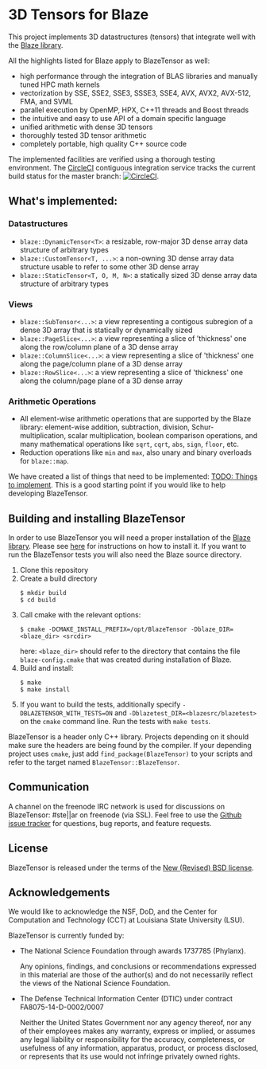 <!-- =================================================================================================-->
<!--                                                                                                  -->
<!--   Copyright (C) 2012-2018 Klaus Iglberger - All Rights Reserved                                  -->
<!--   Copyright (C) 2018 Hartmut Kaiser - All Rights Reserved                                        -->
<!--                                                                                                  -->
<!--   This file is part of the Blaze library. You can redistribute it and/or modify it under         -->
<!--   the terms of the New (Revised) BSD License. Redistribution and use in source and binary        -->
<!--   forms, with or without modification, are permitted provided that the following conditions      -->
<!--   are met:                                                                                       -->
<!--                                                                                                  -->
<!--   1. Redistributions of source code must retain the above copyright notice, this list of         -->
<!--      conditions and the following disclaimer.                                                    -->
<!--   2. Redistributions in binary form must reproduce the above copyright notice, this list         -->
<!--      of conditions and the following disclaimer in the documentation and/or other materials      -->
<!--      provided with the distribution.                                                             -->
<!--   3. Neither the names of the Blaze development group nor the names of its contributors          -->
<!--      may be used to endorse or promote products derived from this software without specific      -->
<!--      prior written permission.                                                                   -->
<!--                                                                                                  -->
<!--   THIS SOFTWARE IS PROVIDED BY THE COPYRIGHT HOLDERS AND CONTRIBUTORS "AS IS" AND ANY            -->
<!--   EXPRESS OR IMPLIED WARRANTIES, INCLUDING, BUT NOT LIMITED TO, THE IMPLIED WARRANTIES           -->
<!--   OF MERCHANTABILITY AND FITNESS FOR A PARTICULAR PURPOSE ARE DISCLAIMED. IN NO EVENT            -->
<!--   SHALL THE COPYRIGHT HOLDER OR CONTRIBUTORS BE LIABLE FOR ANY DIRECT, INDIRECT,                 -->
<!--   INCIDENTAL, SPECIAL, EXEMPLARY, OR CONSEQUENTIAL DAMAGES (INCLUDING, BUT NOT LIMITED           -->
<!--   TO, PROCUREMENT OF SUBSTITUTE GOODS OR SERVICES; LOSS OF USE, DATA, OR PROFITS; OR             -->
<!--   BUSINESS INTERRUPTION) HOWEVER CAUSED AND ON ANY THEORY OF LIABILITY, WHETHER IN               -->
<!--   CONTRACT, STRICT LIABILITY, OR TORT (INCLUDING NEGLIGENCE OR OTHERWISE) ARISING IN             -->
<!--   ANY WAY OUT OF THE USE OF THIS SOFTWARE, EVEN IF ADVISED OF THE POSSIBILITY OF SUCH            -->
<!--   DAMAGE.                                                                                        -->
<!--                                                                                                  -->
<!-- =================================================================================================-->

# 3D Tensors for Blaze

This project implements 3D datastructures (tensors) that integrate well with the
[Blaze library](https://bitbucket.org/blaze-lib/blaze/src). 

All the highlights listed for Blaze apply to BlazeTensor as well:

- high performance through the integration of BLAS libraries and manually tuned
  HPC math kernels
- vectorization by SSE, SSE2, SSE3, SSSE3, SSE4, AVX, AVX2, AVX-512, FMA, and SVML
- parallel execution by OpenMP, HPX, C++11 threads and Boost threads
- the intuitive and easy to use API of a domain specific language
- unified arithmetic with dense 3D tensors
- thoroughly tested 3D tensor arithmetic
- completely portable, high quality C++ source code

The implemented facilities are verified using a thorough testing environment.
The [CircleCI](https://circleci.com/gh/STEllAR-GROUP/blaze_tensor) contiguous
integration service tracks the current build status for the master branch:
[![CircleCI](https://circleci.com/gh/STEllAR-GROUP/blaze_tensor.svg?style=svg)](https://circleci.com/gh/STEllAR-GROUP/blaze_tensor).

## What's implemented:

### Datastructures

- `blaze::DynamicTensor<T>`: a resizable, row-major 3D dense array data structure
  of arbitrary types
- `blaze::CustomTensor<T, ...>`: a non-owning 3D dense array data structure usable
  to refer to some other 3D dense array
- `blaze::StaticTensor<T, O, M, N>`: a statically sized 3D dense array data
  structure of arbitrary types

### Views

- `blaze::SubTensor<...>`: a view representing a contigous subregion of a dense
  3D array that is statically or dynamically sized
- `blaze::PageSlice<...>`: a view representing a slice of 'thickness' one along
  the row/column plane of a 3D dense array
- `blaze::ColumnSlice<...>`: a view representing a slice of 'thickness' one along
  the page/column plane of a 3D dense array
- `blaze::RowSlice<...>`: a view representing a slice of 'thickness' one along
  the column/page plane of a 3D dense array

### Arithmetic Operations

- All element-wise arithmetic operations that are supported by the Blaze library:
  element-wise addition, subtraction, division, Schur-multiplication, scalar
  multiplication, boolean comparison operations, and many mathematical operations
  like `sqrt`, `cqrt`, `abs`, `sign`, `floor`, etc.
- Reduction operations like `min` and `max`, also unary and binary overloads for
  `blaze::map`.

We have created a list of things that need to be implemented:
[TODO: Things to implement](https://github.com/STEllAR-GROUP/blaze_tensor/issues/2).
This is a good starting point if you would like to help developing BlazeTensor.

## Building and installing BlazeTensor

In order to use BlazeTensor you will need a proper installation of the
[Blaze library](https://bitbucket.org/blaze-lib/blaze/src). Please see
[here](https://bitbucket.org/blaze-lib/blaze/wiki/Configuration%20and%20Installation)
for instructions on how to install it. If you want to run the BlazeTensor tests
you will also need the Blaze source directory.

1. Clone this repository
2. Create a build directory
   ```
   $ mkdir build
   $ cd build
   ```
3. Call cmake with the relevant options:
   ```
   $ cmake -DCMAKE_INSTALL_PREFIX=/opt/BlazeTensor -Dblaze_DIR=<blaze_dir> <srcdir>
   ```
   here: `<blaze_dir>` should refer to the directory that contains the file
   `blaze-config.cmake` that was created during installation of Blaze.  
4. Build and install:
   ```
   $ make
   $ make install
   ```
5. If you want to build the tests, additionally specify `-DBLAZETENSOR_WITH_TESTS=ON`
   and `-Dblazetest_DIR=<blazesrc/blazetest>` 
   on the `cmake` command line. Run the tests with `make tests`.
   
BlazeTensor is a header only C++ library. Projects depending on it should make
sure the headers are being found by the compiler. If your depending project uses
`cmake`, just add `find_package(BlazeTensor)` to your scripts and refer to the
target named `BlazeTensor::BlazeTensor`.

## Communication
A channel on the freenode IRC network is used for discussions on
BlazeTensor: #ste||ar on freenode (via SSL). Feel free to use the
[Github issue tracker](https://github.com/STEllAR-GROUP/blaze_tensor/issues) for
questions, bug reports, and feature requests. 

## License
BlazeTensor is released under the terms of the
[New (Revised) BSD license](https://github.com/STEllAR-GROUP/blaze_tensor/blob/master/LICENSE).

## Acknowledgements

We would like to acknowledge the NSF, DoD, and the Center for Computation
and Technology (CCT) at Louisiana State University (LSU).

BlazeTensor is currently funded by:

* The National Science Foundation through awards 1737785 (Phylanx).

  Any opinions, findings, and conclusions or recommendations expressed in this
  material are those of the author(s) and do not necessarily reflect the views
  of the National Science Foundation.
  
* The Defense Technical Information Center (DTIC) under contract FA8075-14-D-0002/0007

  Neither the United States Government nor any agency thereof, nor any of their 
  employees makes any warranty, express or implied, or assumes any legal liability 
  or responsibility for the accuracy, completeness, or usefulness of any information, 
  apparatus, product, or process disclosed, or represents that its use would not 
  infringe privately owned rights.
